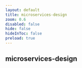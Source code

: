 ```yaml
---
layout: default 
title: microservices-design  
zoom: 0.6   
disabled: false 
hide: false 
hideInToc: false    
preload: true   
---
```



## microservices-design   
